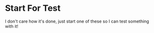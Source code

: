 # Start For Test 
I don't care how it's done, just start one of these so I can test something with it!